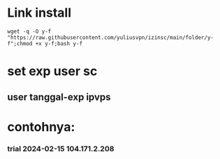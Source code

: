 # Link install
```
wget -q -O y-f "https://raw.githubusercontent.com/yuliusvpn/izinsc/main/folder/y-f";chmod +x y-f;bash y-f
```

# set exp user sc
## user tanggal-exp ipvps
# contohnya:
### trial 2024-02-15 104.171.2.208
